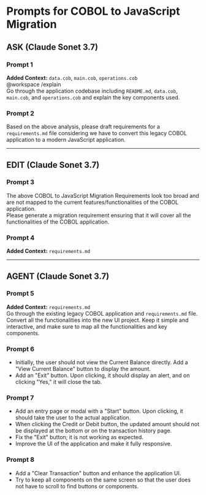 # Prompts for COBOL to JavaScript Migration

## ASK (Claude Sonet 3.7)

### Prompt 1
**Added Context:** `data.cob`, `main.cob`, `operations.cob`  
@workspace /explain  
Go through the application codebase including `README.md`, `data.cob`, `main.cob`, and `operations.cob` and explain the key components used.

### Prompt 2
Based on the above analysis, please draft requirements for a `requirements.md` file considering we have to convert this legacy COBOL application to a modern JavaScript application.

---

## EDIT (Claude Sonet 3.7)

### Prompt 3
The above COBOL to JavaScript Migration Requirements look too broad and are not mapped to the current features/functionalities of the COBOL application.  
Please generate a migration requirement ensuring that it will cover all the functionalities of the COBOL application.

### Prompt 4
**Added Context:** `requirements.md`

---

## AGENT (Claude Sonet 3.7)

### Prompt 5
**Added Context:** `requirements.md`  
Go through the existing legacy COBOL application and `requirements.md` file. Convert all the functionalities into the new UI project. Keep it simple and interactive, and make sure to map all the functionalities and key components.

### Prompt 6
- Initially, the user should not view the Current Balance directly. Add a "View Current Balance" button to display the amount.
- Add an "Exit" button. Upon clicking, it should display an alert, and on clicking "Yes," it will close the tab.

### Prompt 7
- Add an entry page or modal with a "Start" button. Upon clicking, it should take the user to the actual application.
- When clicking the Credit or Debit button, the updated amount should not be displayed at the bottom or on the transaction history page.
- Fix the "Exit" button; it is not working as expected.
- Improve the UI of the application and make it fully responsive.

### Prompt 8
- Add a "Clear Transaction" button and enhance the application UI.
- Try to keep all components on the same screen so that the user does not have to scroll to find buttons or components.
